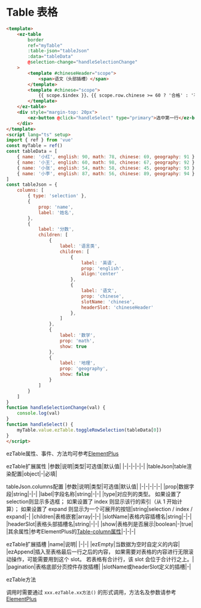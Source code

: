 # Table 表格

<TableCommon/>

```html
<template>
    <ez-table 
        border 
        ref="myTable" 
        :table-json="tableJson" 
        :data="tableData" 
        @selection-change="handleSelectionChange"
    >
        <template #chineseHeader="scope">
            <span>语文（头部插槽）</span>
        </template>
        <template #chinese="scope">
            {{ scope.$index }}、{{ scope.row.chinese >= 60 ? '合格' : '不合格' }}
        </template>
    </ez-table>
    <div style="margin-top: 20px">
        <ez-button @click="handleSelect" type="primary">选中第一行</ez-button>
    </div>
</template>
<script lang="ts" setup>
import { ref } from 'vue'
const myTable = ref()
const tableData = [
    { name: '小红', english: 90, math: 78, chinese: 69, geography: 91 },
    { name: '小王', english: 60, math: 98, chinese: 67, geography: 92 },
    { name: '小张', english: 54, math: 58, chinese: 45, geography: 93 },
    { name: '小李', english: 87, math: 56, chinese: 89, geography: 94 },
]
const tableJson = {
    columns: [
        { type: 'selection' },
        {
            prop: 'name',
            label: '姓名',
        },
        {
            label: '分数',
            children: [
                {
                    label: '语言类',
                    children: [
                        {
                            label: '英语',
                            prop: 'english',
                            align:'center'
                        },
                        {
                            label: '语文',
                            prop: 'chinese',
                            slotName: 'chinese',
                            headerSlot: 'chineseHeader'
                        },
                    ]
                },
                {
                    label: '数学',
                    prop: 'math',
                    show: true
                },
                {
                    label: '地理',
                    prop: 'geography',
                    show: false
                }
            ]
        }
    ]
}
function handleSelectionChange(val) {
    console.log(val)
}
function handleSelect() {
    myTable.value.ezTable.toggleRowSelection(tableData[0])
}
</script>
```

ezTable属性、事件、方法均可参考[ElementPlus](https://element-plus.org/zh-CN/component/table.html#table-%E5%B1%9E%E6%80%A7)

ezTable扩展属性
|参数|说明|类型|可选值|默认值|
|-|-|-|-|-|
|tableJson|table渲染配置|object|-|必填|


tableJson.columns配置
|参数|说明|类型|可选值|默认值|
|-|-|-|-|-|
|prop|数据字段|string|-|-|
|label|字段名称|string|-|-|
|type|对应列的类型。 如果设置了selection则显示多选框； 如果设置了 index 则显示该行的索引（从 1 开始计算）； 如果设置了 expand 则显示为一个可展开的按钮|string|selection / index / expand|-|
|children|表格嵌套|array|-|-|
|slotName|表格内容插槽名|string|-|-|
|headerSlot|表格头部插槽名|string|-|-|
|show|表格列是否展示|boolean|-|true|
|其余属性|参考ElementPlus的[Table-column属性](https://element-plus.org/zh-CN/component/table.html#table-column-%E5%B1%9E%E6%80%A7)|-|-|-|


ezTable扩展插槽
|name|说明|
|-|-|
|ezEmpty|当数据为空时自定义的内容|
|ezAppend|插入至表格最后一行之后的内容， 如果需要对表格的内容进行无限滚动操作，可能需要用到这个 slot。 若表格有合计行，该 slot 会位于合计行之上。|
|pagination|表格底部分页控件存放插槽|
|slotName或headerSlot定义的插槽|-|

ezTable方法

调用时需要通过 `xxx.ezTable.xx方法()` 的形式调用，方法名及参数请参考[ElementPlus](https://element-plus.org/zh-CN/component/table.html#table-%E6%96%B9%E6%B3%95)
